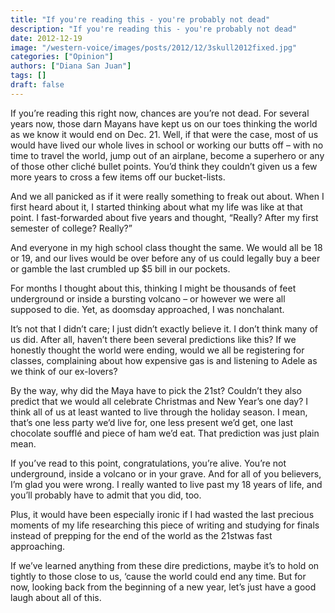 ```yaml
---
title: "If you're reading this - you're probably not dead"
description: "If you're reading this - you're probably not dead"
date: 2012-12-19
image: "/western-voice/images/posts/2012/12/3skull2012fixed.jpg"
categories: ["Opinion"]
authors: ["Diana San Juan"]
tags: []
draft: false
---
```

If you’re reading this right now, chances are you’re not dead. For several years now, those darn Mayans have kept us on our toes thinking the world as we know it would end on Dec. 21. Well, if that were the case, most of us would have lived our whole lives in school or working our butts off – with no time to travel the world, jump out of an airplane, become a superhero or any of those other cliché bullet points. You’d think they couldn’t given us a few more years to cross a few items off our bucket-lists.

And we all panicked as if it were really something to freak out about. When I first heard about it, I started thinking about what my life was like at that point. I fast-forwarded about five years and thought, “Really? After my first semester of college? Really?”

And everyone in my high school class thought the same. We would all be 18 or 19, and our lives would be over before any of us could legally buy a beer or gamble the last crumbled up $5 bill in our pockets.

For months I thought about this, thinking I might be thousands of feet underground or inside a bursting volcano – or however we were all supposed to die. Yet, as doomsday approached, I was nonchalant.

It’s not that I didn’t care; I just didn’t exactly believe it. I don’t think many of us did. After all, haven’t there been several predictions like this? If we honestly thought the world were ending, would we all be registering for classes, complaining about how expensive gas is and listening to Adele as we think of our ex-lovers?

By the way, why did the Maya have to pick the 21st? Couldn’t they also predict that we would all celebrate Christmas and New Year’s one day? I think all of us at least wanted to live through the holiday season. I mean, that’s one less party we’d live for, one less present we’d get, one last chocolate soufflé and piece of ham we’d eat. That prediction was just plain mean.

If you’ve read to this point, congratulations, you’re alive. You’re not underground, inside a volcano or in your grave. And for all of you believers, I’m glad you were wrong. I really wanted to live past my 18 years of life, and you’ll probably have to admit that you did, too.

Plus, it would have been especially ironic if I had wasted the last precious moments of my life researching this piece of writing and studying for finals instead of prepping for the end of the world as the 21stwas fast approaching.

If we’ve learned anything from these dire predictions, maybe it’s to hold on tightly to those close to us, ‘cause the world could end any time. But for now, looking back from the beginning of a new year, let’s just have a good laugh about all of this.